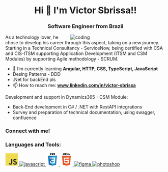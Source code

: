 <h1 align="middle">Hi 👋 I'm Victor Sbrissa!!</h1>
<h3 align="middle">Software Engineer from Brazil </h3>
<img align="right" alt="coding" width="300" src="https://media0.giphy.com/media/L8K62iTDkzGX6/giphy.gif?cid=790b761109bcf2d1c119b281aa4f6b65ea6e5e2074a56d47&rid=giphy.gif&ct=g">

As a technology lover, he chose to develop his career through this aspect, taking on a new journey. Starting in a Technical Consultancy - ServiceNow, being certified with CSA and CIS-ITSM supporting Application Development (ITSM and CSM Modules) by supporting Agile methodology - SCRUM.

- 🌱 I’m currently learning **Angular, HTTP, CSS, TypeScript, JavaScript**
- Desing Patterns - DDD
- .Net for backEnd pls
- 📫 How to reach me: **www.linkedin.com/in/victor-sbrissa**

Development and support in Dynamics365 - CSM Module:

- Back-End development in C# / .NET with RestAPI integrations
- Survey and preparation of technical documentation, using swagger, confluence

<h3 align="left">Connect with me!</h3>
<p align="left">
</p>

<h3 align="left">Languages and Tools:</h3>

<p align="left"> <a href="https://developer.mozilla.org/en-US/docs/Web/JavaScript" target="_blank" rel="noreferrer"> <img src="https://raw.githubusercontent.com/devicons/devicon/master/icons/javascript/javascript-original.svg" alt="javascript" width="40" height="40"/> </a><a href="https://learn.microsoft.com/en-us/dotnet/" target="_blank" rel="noreferrer"> <img src="https://img.icons8.com/color/512/net-framework.png" alt="javascript" width="40" height="40"/> </a> <a href="https://www.w3schools.com/css/" target="_blank" rel="noreferrer"> <img src="https://raw.githubusercontent.com/devicons/devicon/master/icons/css3/css3-original-wordmark.svg" alt="css3" width="40" height="40"/> </a><a href="https://www.w3.org/html/" target="_blank" rel="noreferrer"> <img src="https://raw.githubusercontent.com/devicons/devicon/master/icons/html5/html5-original-wordmark.svg" alt="html5" width="40" height="40"/> </a> <a href="https://www.figma.com/" target="_blank" rel="noreferrer"> <img src="https://www.vectorlogo.zone/logos/figma/figma-icon.svg" alt="figma" width="40" height="40"/> </a> <a href="https://www.photoshop.com/en" target="_blank" rel="noreferrer"> <img src="https://encrypted-tbn0.gstatic.com/images?q=tbn:ANd9GcQ5PRJTR3X73uIJXpqD-Nkj4T0SKaEEL2aReA&s" alt="photoshop" width="40" height="40"/> 
